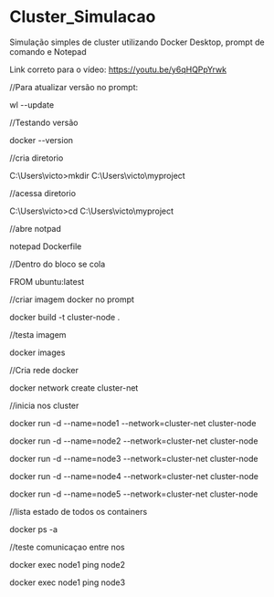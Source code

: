 # Cluster_Simulacao
Simulação simples de cluster utilizando Docker Desktop, prompt de comando e Notepad

Link correto para o vídeo: https://youtu.be/y6qHQPpYrwk

//Para atualizar versão no prompt:

wl --update

//Testando versão

docker --version

//cria diretorio

C:\Users\victo>mkdir C:\Users\victo\myproject

//acessa diretorio

C:\Users\victo>cd C:\Users\victo\myproject

//abre notpad

notepad Dockerfile

//Dentro do bloco se cola

FROM ubuntu:latest  

//criar imagem docker no prompt

docker build -t cluster-node .

//testa imagem

docker images

//Cria rede docker

docker network create cluster-net

//inicia nos cluster

docker run -d --name=node1 --network=cluster-net cluster-node

docker run -d --name=node2 --network=cluster-net cluster-node

docker run -d --name=node3 --network=cluster-net cluster-node

docker run -d --name=node4 --network=cluster-net cluster-node

docker run -d --name=node5 --network=cluster-net cluster-node

//lista estado de todos os containers

docker ps -a

//teste comunicaçao entre nos

docker exec node1 ping node2

docker exec node1 ping node3
